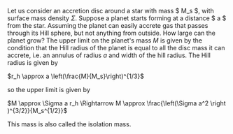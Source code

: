 Let us consider an accretion disc around a star with mass $ M_s $, with surface mass density $\Sigma$. Suppose a planet starts forming at a distance $ a $ from the star. Assuming the planet can easily accrete gas that passes through its Hill sphere, but not anything from outside. How large can the planet grow? The upper limit on the planet's mass $M$ is given by the condition that the Hill radius of the planet is equal to all the disc mass it can accrete, i.e. an annulus of radius $a$ and width of the hill radius. The Hill radius is given by

$r_h \approx a \left(\frac{M}{M_s}\right)^{1/3}$

so the upper limit is given by

$M \approx \Sigma a r_h \Rightarrow M \approx \frac{\left(\Sigma a^2 \right )^{3/2}}{M_s^{1/2}}$

This mass is also called the isolation mass.